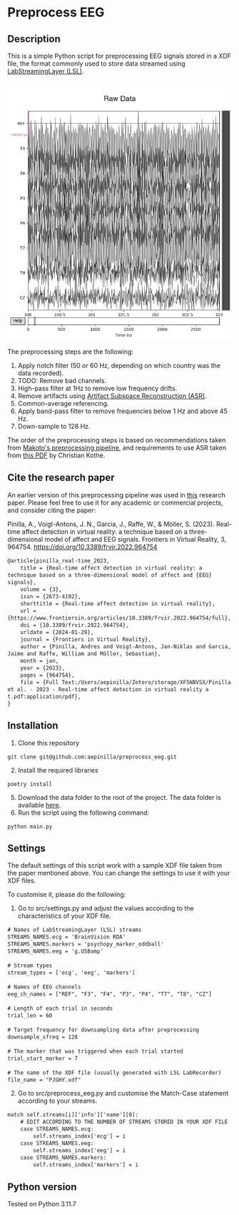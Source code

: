 # Preprocess EEG

## Description
This is a simple Python script for preprocessing EEG signals stored in a XDF file, the format
commonly used to store data streamed using [LabStreamingLayer (LSL)](https://github.com/sccn/labstreaminglayer).

![alt text](https://github.com/aepinilla/preprocess_eeg/blob/main/figures/gif.gif)

The preprocessing steps are the following:
1. Apply notch filter (50 or 60 Hz, depending on which country was the data recorded).
2. TODO: Remove bad channels.
3. High-pass filter at 1Hz to remove low frequency drifts.
4. Remove artifacts using [Artifact Subspace Reconstruction (ASR)](https://patents.google.com/patent/US20160113587A1/en).
5. Common-average referencing.
6. Apply band-pass filter to remove frequencies below 1 Hz and above 45 Hz.
7. Down-sample to 128 Hz.

The order of the preprocessing steps is based on recommendations taken from [Makoto's preprocessing pipeline](https://sccn.ucsd.edu/wiki/Makoto%27s_preprocessing_pipeline), and requirements to use ASR taken from [this PDF](https://sccn.ucsd.edu/githubwiki/files/asr-final-export.pdf) by Christian Kothe.

## Cite the research paper
An earlier version of this preprocessing pipeline was used in [this](https://www.frontiersin.org/articles/10.3389/frvir.2022.964754/full) research paper. Please feel free to use it for any academic or commercial projects, and consider citing the paper:

Pinilla, A., Voigt-Antons, J. N., Garcia, J., Raffe, W., & Möller, S. (2023). Real-time affect detection in virtual reality: a technique based on a three-dimensional model of affect and EEG signals. Frontiers in Virtual Reality, 3, 964754. https://doi.org/10.3389/frvir.2022.964754

```
@article{pinilla_real-time_2023,
	title = {Real-time affect detection in virtual reality: a technique based on a three-dimensional model of affect and {EEG} signals},
	volume = {3},
	issn = {2673-4192},
	shorttitle = {Real-time affect detection in virtual reality},
	url = {https://www.frontiersin.org/articles/10.3389/frvir.2022.964754/full},
	doi = {10.3389/frvir.2022.964754},
	urldate = {2024-01-29},
	journal = {Frontiers in Virtual Reality},
	author = {Pinilla, Andres and Voigt-Antons, Jan-Niklas and Garcia, Jaime and Raffe, William and Möller, Sebastian},
	month = jan,
	year = {2023},
	pages = {964754},
	file = {Full Text:/Users/aepinilla/Zotero/storage/XF5NBVSX/Pinilla et al. - 2023 - Real-time affect detection in virtual reality a t.pdf:application/pdf},
}
```

## Installation
1. Clone this repository
```
git clone git@github.com:aepinilla/preprocess_eeg.git
```
2. Install the required libraries
```
poetry install
```
5. Download the data folder to the root of the project. The data folder is available [here](https://drive.google.com/drive/folders/1tCpIKOqNX8GkNTFijNCGq36yR6OsGGYl?usp=share_link).
6. Run the script using the following command:
```
python main.py
```

## Settings
The default settings of this script work with a sample XDF file taken from the paper mentioned above. You can change
the settings to use it with your XDF files.

To customise it, please do the following:
1. Go to src/settings.py and adjust the values according to the characteristics of your XDF file. 
```
# Names of LabStreamingLayer (LSL) streams
STREAMS_NAMES.ecg = 'BrainVision RDA'
STREAMS_NAMES.markers = 'psychopy_marker_oddball'
STREAMS_NAMES.eeg = 'g.USBamp'

# Stream types
stream_types = ['ecg', 'eeg', 'markers']

# Names of EEG channels
eeg_ch_names = ["REF", "F3", "F4", "P3", "P4", "T7", "T8", "CZ"]

# Length of each trial in seconds
trial_len = 60

# Target frequency for downsampling data after preprocessing
downsample_sfreq = 128

# The marker that was triggered when each trial started
trial_start_marker = 7

# The name of the XDF file (usually generated with LSL LabRecorder)
file_name = "PJGHY.xdf"
```

2. Go to src/preprocess_eeg.py and customise the Match-Case statement according to your streams.
```
match self.streams[i]['info']['name'][0]:
    # EDIT ACCORDING TO THE NUMBER OF STREAMS STORED IN YOUR XDF FILE
    case STREAMS_NAMES.ecg:
        self.streams_index['ecg'] = i
    case STREAMS_NAMES.eeg:
        self.streams_index['eeg'] = i
    case STREAMS_NAMES.markers:
        self.streams_index['markers'] = i
```

## Python version
Tested on Python 3.11.7
